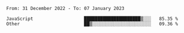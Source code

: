 <!--START_SECTION:waka-->

```text
From: 31 December 2022 - To: 07 January 2023

JavaScript                   █████████████████████▒░░░   85.35 %
Other                        ██▒░░░░░░░░░░░░░░░░░░░░░░   09.36 %
```

<!--END_SECTION:waka-->
